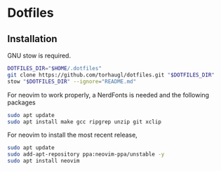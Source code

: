 # Dotfiles

## Installation
GNU stow is required.
```sh
DOTFILES_DIR="$HOME/.dotfiles"
git clone https://github.com/torhaugl/dotfiles.git "$DOTFILES_DIR"
stow "$DOTFILES_DIR" --ignore="README.md"
```

For neovim to work properly, a NerdFonts is needed and the following packages
```sh
sudo apt update
sudo apt install make gcc ripgrep unzip git xclip
```

For neovim to install the most recent release,
```sh
sudo apt update
sudo add-apt-repository ppa:neovim-ppa/unstable -y
sudo apt install neovim
```

